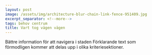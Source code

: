 ```yaml
---
layout: post
image: /assets/img/architecture-blur-chain-link-fence-951409.jpg
excerpt_separator: <!--more-->
tags: behov centrum
title: Vart tog vägen vägen
---
```

Bättre information för att navigera i staden <!--more-->
Förklarande text som förmodligen kommer att delas upp i olika kriteriesektioner.
